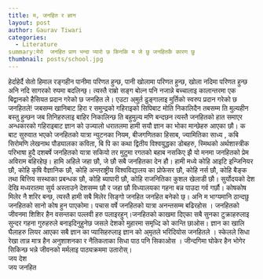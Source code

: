 ```yaml
---
title: म, जनहित र ज्ञान
layout: post
author: Gaurav Tiwari
categories:
  - Literature
summary:मेरो  जनहित प्राण भन्दा प्यारो छ किनकि म जे छु जनहितकै कारण छु
thumbnail: posts/school.jpg
---
```


हेर्दाहेर्दै सेतो हिमाल रङ्गहीन पानीमा परिणत हुन्छ, पानी खोलामा परिणत हुन्छ, खोला नदिमा परिणत हुन्छ अनि नदि सागरको रुपमा बदलिन्छ्। त्यस्तै राम्रो सङ्ग बोल्न पनि नजान्ने बच्चालाइ कालान्तरमा एक बिद्वानको हैसियत प्रदान गरेको छ जनहित ले। एउटा अ्मुर्त ढुङ्गालाइ मुर्तिको स्वरुप प्रदान गरेको छ जनहितले!  जबसम्म खानिबाट हिरा र समुन्द्रको गहिराइको सिपिबाट मोति निकालिदैन तबसम्म ति मुल्यहीन बस्तु हुन्छन जब तिनिहरुलाइ बाहिर निकालिन्छ ति बहुमुल्य मणि बन्दछन त्यस्तै जनहितको हात समाएर अन्धकारको गहिराइबाट ज्ञान को उज्यालो धरातलमा हामी सयौ ज्ञान का भोका मान्छेहरु आएका छौ।
 क बाट सुरुवात भएको जनहितको यात्रा न्युटनका नियम,  बीजगणितका हिसाब, ज्यामितिका साध्य , कबि सिरोमणि लेखनाथ पौड्यालका कविता, बि पि का कथा द्वितीय विश्वयुद्धका डोबहरु, स्मिथको अर्थशास्त्रीक परिभाषा हुदै दशबर्षे जनहितको यात्रा सकियो तर मुटुमा रगतको बहाब नसकिए झै यो मनमा जनहितको प्रेम अविराम बहिरहेछ्। हामि अहिले जहा छौ, जे छौ सबै जनहितका देन हौ। हामी मध्ये कोहि आइटि इन्जिनियर छौ, कोहि कृषि वैज्ञानिक  छौ,  कोहि अन्तराष्ट्रीय विश्वविद्यालय का प्रोफेसर छौ,  कोहि नर्स छौ, कोहि बैङ्क तथा बित्तिय सस्थाका प्रबन्धक छौ,  कोहि ब्यापारी छौ, कोहि राजनितिका कुशल खेलाडी छौ। सुर्योदयको देश देखि मध्यरातमा सुर्य अस्ताउने देशसम्म छौ र जहा छौ विध्यालयका गहना बन्न पाउदा गर्व गर्छौ। कोषकोष मिलेर नै शरिर बन्छ, त्यस्तै हामी सबै मिलेर सिङ्गो जनहित जनहित बनेको छ्। अनि म भाग्यमानि ठान्दछु जनहितको सानो कोष हुन पाएकोमा।
 पचास वर्षे जनहितको यात्रा अनन्तसम्म बढिरहोस । जनहितको जीवनमा शिशिर हैन वसन्तका पल्लवी हरु पलाइरहुन्।जनहितको काखमा दिएका सबै सुनका टुक्राहरुलाइ सुन्दर गहना गुरुहरुले बनाइदिनुहुनेछ जसले देशको मुहारमा समृध्दि को कान्ति छाओस। ज्ञान का खालि घैलाहरु लियर आएका सबै ज्ञान का प्यासिहरुलाइ ज्ञान को अ्मृतले भरिदियोस जनहितले । स्केलले सिधा रेखा तान्न मात्र हैन अनुशाशनका  र नैतिकताका सिधा पाठ पनि सिकाओस । जीन्दगिमा घोकेर हैन भोगेर सिकिन्छ भन्ने जीवनको मर्मलाइ पाठ्यक्रममा उतारोस्।                     
  जय देश  
  जय जनहित